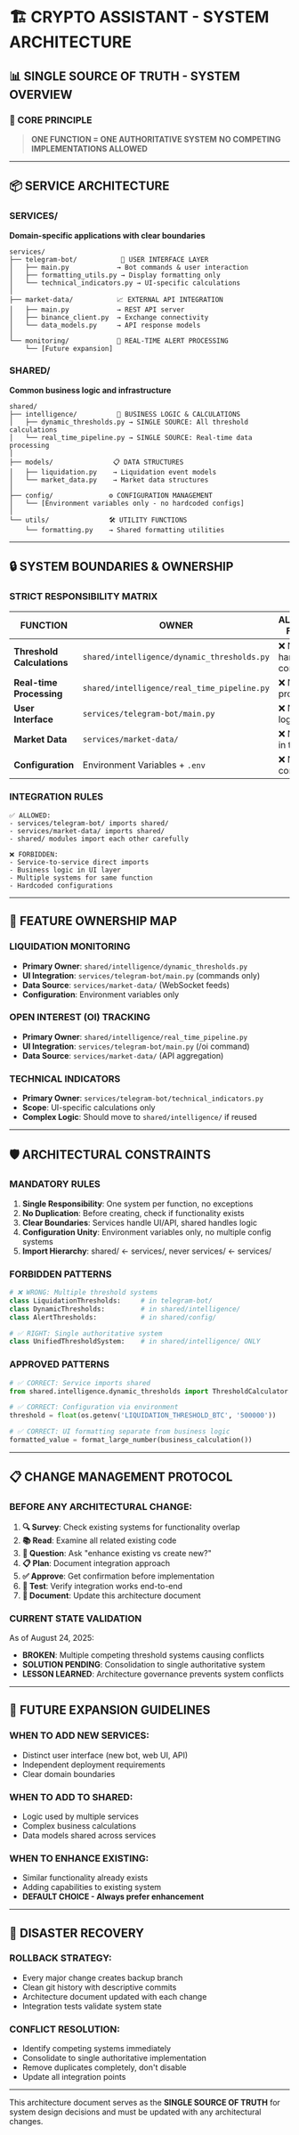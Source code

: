 # 🏗️ CRYPTO ASSISTANT - SYSTEM ARCHITECTURE 

## 📊 **SINGLE SOURCE OF TRUTH - SYSTEM OVERVIEW**

### **🎯 CORE PRINCIPLE**
> **ONE FUNCTION = ONE AUTHORITATIVE SYSTEM**
> **NO COMPETING IMPLEMENTATIONS ALLOWED**

---

## 📦 **SERVICE ARCHITECTURE**

### **SERVICES/** 
**Domain-specific applications with clear boundaries**

```
services/
├── telegram-bot/           🤖 USER INTERFACE LAYER
│   ├── main.py            → Bot commands & user interaction
│   ├── formatting_utils.py → Display formatting only
│   └── technical_indicators.py → UI-specific calculations
│
├── market-data/           📈 EXTERNAL API INTEGRATION  
│   ├── main.py            → REST API server
│   ├── binance_client.py  → Exchange connectivity
│   └── data_models.py     → API response models
│
└── monitoring/            🚨 REAL-TIME ALERT PROCESSING
    └── [Future expansion]
```

### **SHARED/**
**Common business logic and infrastructure**

```
shared/
├── intelligence/          🧠 BUSINESS LOGIC & CALCULATIONS
│   ├── dynamic_thresholds.py → SINGLE SOURCE: All threshold calculations
│   └── real_time_pipeline.py → SINGLE SOURCE: Real-time data processing
│
├── models/               📋 DATA STRUCTURES
│   ├── liquidation.py    → Liquidation event models
│   └── market_data.py    → Market data structures
│
├── config/              ⚙️ CONFIGURATION MANAGEMENT
│   └── [Environment variables only - no hardcoded configs]
│
└── utils/               🛠️ UTILITY FUNCTIONS
    └── formatting.py    → Shared formatting utilities
```

---

## 🔒 **SYSTEM BOUNDARIES & OWNERSHIP**

### **STRICT RESPONSIBILITY MATRIX**

| **FUNCTION** | **OWNER** | **ALTERNATIVES FORBIDDEN** |
|-------------|-----------|---------------------------|
| **Threshold Calculations** | `shared/intelligence/dynamic_thresholds.py` | ❌ No hardcoded configs |
| **Real-time Processing** | `shared/intelligence/real_time_pipeline.py` | ❌ No duplicate processors |
| **User Interface** | `services/telegram-bot/main.py` | ❌ No business logic here |
| **Market Data** | `services/market-data/` | ❌ No data logic in telegram-bot |
| **Configuration** | Environment Variables + `.env` | ❌ No multiple config files |

### **INTEGRATION RULES**

```
✅ ALLOWED:
- services/telegram-bot/ imports shared/
- services/market-data/ imports shared/  
- shared/ modules import each other carefully

❌ FORBIDDEN:
- Service-to-service direct imports
- Business logic in UI layer
- Multiple systems for same function
- Hardcoded configurations
```

---

## 🎯 **FEATURE OWNERSHIP MAP**

### **LIQUIDATION MONITORING**
- **Primary Owner**: `shared/intelligence/dynamic_thresholds.py`
- **UI Integration**: `services/telegram-bot/main.py` (commands only)
- **Data Source**: `services/market-data/` (WebSocket feeds)
- **Configuration**: Environment variables only

### **OPEN INTEREST (OI) TRACKING**  
- **Primary Owner**: `shared/intelligence/real_time_pipeline.py`
- **UI Integration**: `services/telegram-bot/main.py` (/oi command)
- **Data Source**: `services/market-data/` (API aggregation)

### **TECHNICAL INDICATORS**
- **Primary Owner**: `services/telegram-bot/technical_indicators.py`
- **Scope**: UI-specific calculations only
- **Complex Logic**: Should move to `shared/intelligence/` if reused

---

## 🛡️ **ARCHITECTURAL CONSTRAINTS**

### **MANDATORY RULES**

1. **Single Responsibility**: One system per function, no exceptions
2. **No Duplication**: Before creating, check if functionality exists  
3. **Clear Boundaries**: Services handle UI/API, shared handles logic
4. **Configuration Unity**: Environment variables only, no multiple config systems
5. **Import Hierarchy**: shared/ ← services/, never services/ ← services/

### **FORBIDDEN PATTERNS**

```python
# ❌ WRONG: Multiple threshold systems
class LiquidationThresholds:     # in telegram-bot/
class DynamicThresholds:         # in shared/intelligence/
class AlertThresholds:           # in shared/config/

# ✅ RIGHT: Single authoritative system  
class UnifiedThresholdSystem:    # in shared/intelligence/ ONLY
```

### **APPROVED PATTERNS**

```python
# ✅ CORRECT: Service imports shared
from shared.intelligence.dynamic_thresholds import ThresholdCalculator

# ✅ CORRECT: Configuration via environment
threshold = float(os.getenv('LIQUIDATION_THRESHOLD_BTC', '500000'))

# ✅ CORRECT: UI formatting separate from business logic
formatted_value = format_large_number(business_calculation())
```

---

## 📋 **CHANGE MANAGEMENT PROTOCOL**

### **BEFORE ANY ARCHITECTURAL CHANGE:**

1. **🔍 Survey**: Check existing systems for functionality overlap
2. **📚 Read**: Examine all related existing code 
3. **🤔 Question**: Ask "enhance existing vs create new?"
4. **📋 Plan**: Document integration approach
5. **✅ Approve**: Get confirmation before implementation
6. **🧪 Test**: Verify integration works end-to-end
7. **📖 Document**: Update this architecture document

### **CURRENT STATE VALIDATION**

As of August 24, 2025:
- **BROKEN**: Multiple competing threshold systems causing conflicts
- **SOLUTION PENDING**: Consolidation to single authoritative system
- **LESSON LEARNED**: Architecture governance prevents system conflicts

---

## 🎯 **FUTURE EXPANSION GUIDELINES**

### **WHEN TO ADD NEW SERVICES:**
- Distinct user interface (new bot, web UI, API)  
- Independent deployment requirements
- Clear domain boundaries

### **WHEN TO ADD TO SHARED:**
- Logic used by multiple services
- Complex business calculations  
- Data models shared across services

### **WHEN TO ENHANCE EXISTING:**
- Similar functionality already exists
- Adding capabilities to existing system
- **DEFAULT CHOICE - Always prefer enhancement**

---

## 🚨 **DISASTER RECOVERY**

### **ROLLBACK STRATEGY:**
- Every major change creates backup branch
- Clean git history with descriptive commits  
- Architecture document updated with each change
- Integration tests validate system state

### **CONFLICT RESOLUTION:**
- Identify competing systems immediately
- Consolidate to single authoritative implementation
- Remove duplicates completely, don't disable
- Update all integration points

---

This architecture document serves as the **SINGLE SOURCE OF TRUTH** for system design decisions and must be updated with any architectural changes.